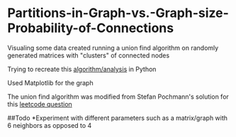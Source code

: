 # Partitions-in-Graph-vs.-Graph-size-Probability-of-Connections
Visualing some data created running a union find algorithm on randomly generated matrices with "clusters" of connected nodes

Trying to recreate this [algorithm/analysis](https://www.ocf.berkeley.edu/~fricke/projects/hoshenkopelman/hoshenkopelman.html) in Python

Used Matplotlib for the graph

The union find algorithm was modified from Stefan Pochmann's solution for this [leetcode question](https://leetcode.com/problems/number-of-connected-components-in-an-undirected-graph/discuss/77625/Short-Union-Find-in-Python-Ruby-C%2B%2B)

##Todo
*Experiment with different parameters such as a matrix/graph with 6 neighbors as opposed to 4 
